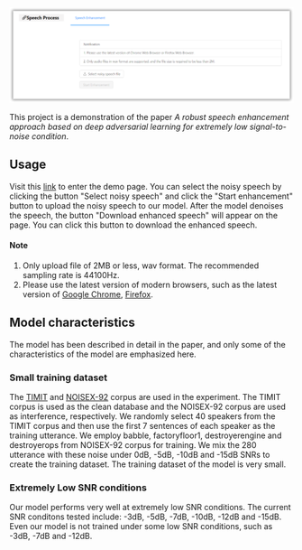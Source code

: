 ![low_snr_demo](static/low_snr_demo.png)

This project is a demonstration of the paper *A robust speech enhancement approach based on deep adversarial learning for extremely low signal-to-noise condition*.

## Usage

Visit this [link](http://202.207.12.159:9000) to enter the demo page. You can select the noisy speech by clicking the button "Select noisy speech" and click the "Start enhancement" button to upload the noisy speech to our model. After the model denoises the speech, the button "Download enhanced speech" will appear on the page. You can click this button to download the enhanced speech.

#### Note

1. Only upload file of 2MB or less, wav format. The recommended sampling rate is 44100Hz.
2. Please use the latest version of modern browsers, such as the latest version of [Google Chrome](https://www.google.com/chrome/), [Firefox](https://www.mozilla.org/en-US/firefox/new/).

## Model characteristics

The model has been described in detail in the paper, and only some of the characteristics of the model are emphasized here.

### Small training dataset

The [TIMIT](https://catalog.ldc.upenn.edu/LDC93S1) and [NOISEX-92](http://spib.linse.ufsc.br/noise.html) corpus are used in the experiment. The TIMIT corpus is used as the clean database and the NOISEX-92 corpus are used as interference, respectively. We randomly select 40 speakers from the TIMIT corpus and then use the first 7 sentences of each speaker as the training utterance. We employ babble, factoryfloor1, destroyerengine and destroyerops from NOISEX-92 corpus for training. We mix the 280 utterance with these noise under 0dB, -5dB, -10dB and -15dB SNRs to create the training dataset. The training dataset of the model is very small.

### Extremely Low SNR conditions

Our model performs very well at extremely low SNR conditions. The current SNR conditons tested include: -3dB, -5dB, -7dB, -10dB, -12dB and -15dB. Even our model is not trained under some low SNR conditions, such as -3dB, -7dB and -12dB.
